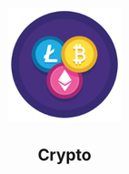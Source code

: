 
<div align="center">
  <a href="https://github.com/ariaramin/Crypto">
    <img src="https://github.com/ariaramin/Crypto/blob/master/app/src/main/res/drawable/icon.png" alt="Logo" width="200">
  </a>

  <h1 align="center">Crypto</h1>

  <p a